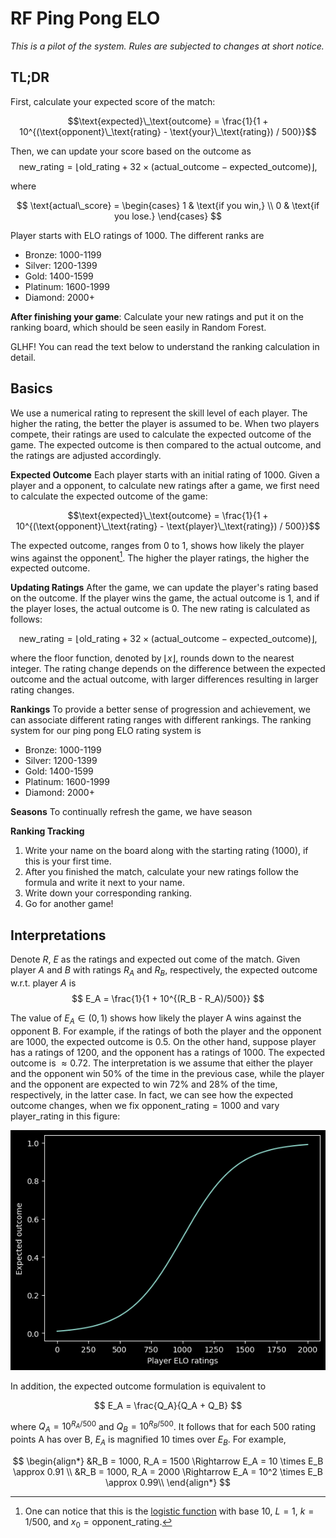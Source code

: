 # RF Ping Pong ELO
*This is a pilot of the system. Rules are subjected to changes at short notice.*

## TL;DR

First, calculate your expected score of the match:

$$\text{expected}\_\text{outcome} = \frac{1}{1 + 10^{(\text{opponent}\_\text{rating} - \text{your}\_\text{rating}) / 500}}$$

Then, we can update your score based on the outcome as
$$\text{new}\_\text{rating} = \lfloor\text{old}\_\text{rating} + 32 \times (\text{actual}\_\text{outcome} - \text{expected}\_\text{outcome})\rfloor,$$

where

$$
\text{actual\_score} = \begin{cases}
  1 & \text{if you win,} \\
  0 & \text{if you lose.}
\end{cases}
$$

Player starts with ELO ratings of 1000. The different ranks are

- Bronze: 1000-1199
- Silver: 1200-1399
- Gold: 1400-1599
- Platinum: 1600-1999
- Diamond: 2000+

**After finishing your game**: Calculate your new ratings and put it on the ranking board, which should be seen easily in Random Forest.

GLHF! You can read the text below to understand the ranking calculation in detail.

## Basics

We use a numerical rating to represent the skill level of each player. The higher the rating, the better the player is assumed to be. When two players compete, their ratings are used to calculate the expected outcome of the game. The expected outcome is then compared to the actual outcome, and the ratings are adjusted accordingly.

**Expected Outcome**
Each player starts with an initial rating of 1000. Given a player and a opponent, to calculate new ratings after a game, we first need to calculate the expected outcome of the game:

$$\text{expected}\_\text{outcome} = \frac{1}{1 + 10^{(\text{opponent}\_\text{rating} - \text{player}\_\text{rating}) / 500}}$$

The expected outcome, ranges from 0 to 1, shows how likely the player wins against the opponent[^1]. The higher the player ratings, the higher the expected outcome.

**Updating Ratings**
After the game, we can update the player's rating based on the outcome. If the player wins the game, the actual outcome is 1, and if the player loses, the actual outcome is 0. The new rating is calculated as follows:

$$\text{new\_rating} = \lfloor\text{old\_rating} + 32 \times (\text{actual\_outcome} - \text{expected\_outcome})\rfloor,$$

where the floor function, denoted by $\lfloor x \rfloor$, rounds down to the nearest integer. The rating change depends on the difference between the expected outcome and the actual outcome, with larger differences resulting in larger rating changes.

**Rankings**
To provide a better sense of progression and achievement, we can associate different rating ranges with different rankings. The ranking system for our ping pong ELO rating system is

- Bronze: 1000-1199
- Silver: 1200-1399
- Gold: 1400-1599
- Platinum: 1600-1999
- Diamond: 2000+

**Seasons**
To continually refresh the game, we have season 

**Ranking Tracking**

1. Write your name on the board along with the starting rating (1000), if this is your first time. 
2. After you finished the match, calculate your new ratings follow the formula and write it next to your name.
3. Write down your corresponding ranking.
4. Go for another game!

## Interpretations

Denote $R$, $E$ as the ratings and expected out come of the match. Given player $A$ and $B$ with ratings $R_A$ and $R_B$, respectively, the expected outcome w.r.t. player $A$ is
$$
E_A = \frac{1}{1 + 10^{(R_B - R_A)/500}}
$$

The value of $E_A \in (0,1)$ shows how likely the player A wins against the opponent B. For example, if the ratings of both the player and the opponent are 1000, the expected outcome is $0.5$. On the other hand, suppose player has a ratings of 1200, and the opponent has a ratings of 1000. The expected outcome is $\approx 0.72$. The interpretation is we assume that either the player and the opponent win 50% of the time in the previous case, while the player and the opponent are expected to win 72% and 28% of the time, respectively, in the latter case. In fact, we can see how the expected outcome changes, when we fix $\text{opponent\_rating} = 1000$ and vary $\text{player\_rating}$ in this figure:

<p align="center">
  <img src="/fig/elo.png" />
</p>


In addition, the expected outcome formulation is equivalent to 

$$
E_A = \frac{Q_A}{Q_A + Q_B}
$$

where $Q_A = 10^{R_A/500}$ and $Q_B = 10^{R_B/500}$. It follows that for each 500 rating points A has over B, $E_A$ is magnified 10 times over $E_B$. For example,

$$
\begin{align*}
&R_B = 1000, R_A = 1500 \Rightarrow E_A = 10 \times E_B \approx 0.91 \\
&R_B = 1000, R_A = 2000 \Rightarrow E_A = 10^2 \times E_B \approx 0.99\\
\end{align*}
$$



















[^1]: One can notice that this is the [logistic function](https://en.wikipedia.org/wiki/Logistic_function) with base 10, $L=1$, $k=1/500$, and $x_0 = \text{opponent\_rating}$.